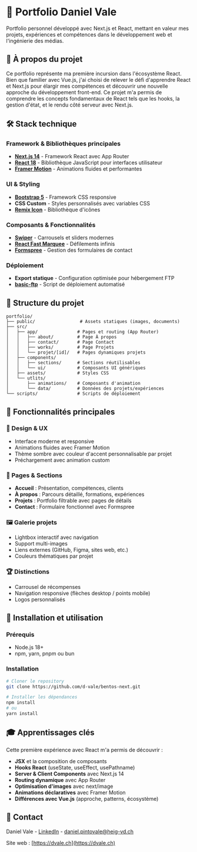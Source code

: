 # 🎨 Portfolio Daniel Vale

Portfolio personnel développé avec Next.js et React, mettant en valeur mes projets, expériences et compétences dans le développement web et l'ingénierie des médias.

## 🚀 À propos du projet

Ce portfolio représente ma première incursion dans l'écosystème React. Bien que familier avec Vue.js, j'ai choisi de relever le défi d'apprendre React et Next.js pour élargir mes compétences et découvrir une nouvelle approche du développement front-end. Ce projet m'a permis de comprendre les concepts fondamentaux de React tels que les hooks, la gestion d'état, et le rendu côté serveur avec Next.js.

## 🛠️ Stack technique

### Framework & Bibliothèques principales
- **[Next.js 14](https://nextjs.org/)** - Framework React avec App Router
- **[React 18](https://react.dev/)** - Bibliothèque JavaScript pour interfaces utilisateur
- **[Framer Motion](https://www.framer.com/motion/)** - Animations fluides et performantes

### UI & Styling
- **[Bootstrap 5](https://getbootstrap.com/)** - Framework CSS responsive
- **CSS Custom** - Styles personnalisés avec variables CSS
- **[Remix Icon](https://remixicon.com/)** - Bibliothèque d'icônes

### Composants & Fonctionnalités
- **[Swiper](https://swiperjs.com/)** - Carrousels et sliders modernes
- **[React Fast Marquee](https://www.npmjs.com/package/react-fast-marquee)** - Défilements infinis
- **[Formspree](https://formspree.io/)** - Gestion des formulaires de contact

### Déploiement
- **Export statique** - Configuration optimisée pour hébergement FTP
- **[basic-ftp](https://www.npmjs.com/package/basic-ftp)** - Script de déploiement automatisé

## 📁 Structure du projet

```
portfolio/
├── public/                 # Assets statiques (images, documents)
├── src/
│   ├── app/               # Pages et routing (App Router)
│   │   ├── about/         # Page À propos
│   │   ├── contact/       # Page Contact
│   │   ├── works/         # Page Projets
│   │   └── projet/[id]/   # Pages dynamiques projets
│   ├── components/
│   │   ├── sections/      # Sections réutilisables
│   │   └── ui/            # Composants UI génériques
│   ├── assets/            # Styles CSS
│   └── utlits/
│       ├── animations/    # Composants d'animation
│       └── data/          # Données des projets/expériences
└── scripts/               # Scripts de déploiement
```

## 🎯 Fonctionnalités principales

### 🎨 Design & UX
- Interface moderne et responsive
- Animations fluides avec Framer Motion
- Thème sombre avec couleur d'accent personnalisable par projet
- Préchargement avec animation custom

### 📱 Pages & Sections
- **Accueil** : Présentation, compétences, clients
- **À propos** : Parcours détaillé, formations, expériences
- **Projets** : Portfolio filtrable avec pages de détails
- **Contact** : Formulaire fonctionnel avec Formspree

### 🖼️ Galerie projets
- Lightbox interactif avec navigation
- Support multi-images
- Liens externes (GitHub, Figma, sites web, etc.)
- Couleurs thématiques par projet

### 🏆 Distinctions
- Carrousel de récompenses
- Navigation responsive (flèches desktop / points mobile)
- Logos personnalisés

## 🚀 Installation et utilisation

### Prérequis
- Node.js 18+ 
- npm, yarn, pnpm ou bun

### Installation

```bash
# Cloner le repository
git clone https://github.com/d-vale/bentos-next.git

# Installer les dépendances
npm install
# ou
yarn install
```

## 🎓 Apprentissages clés

Cette première expérience avec React m'a permis de découvrir :

- **JSX** et la composition de composants
- **Hooks React** (useState, useEffect, usePathname)
- **Server & Client Components** avec Next.js 14
- **Routing dynamique** avec App Router
- **Optimisation d'images** avec next/image
- **Animations déclaratives** avec Framer Motion
- **Différences avec Vue.js** (approche, patterns, écosystème)

## 📧 Contact

Daniel Vale - [LinkedIn](https://www.linkedin.com/in/danielvale050403/) - daniel.pintovale@heig-vd.ch

Site web : [https://dvale.ch](https://dvale.ch)
